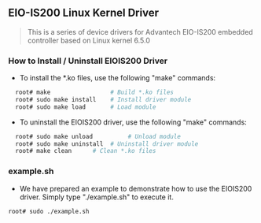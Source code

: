 ## EIO-IS200 Linux Kernel Driver
> This is a series of device drivers for Advantech EIO-IS200 embedded controller based on Linux kernel 6.5.0

### How to Install / Uninstall EIOIS200 Driver
- To install the *.ko files, use the following "make" commands:
```bash
  root# make                 # Build *.ko files
  root# sudo make install    # Install driver module
  root# sudo make load       # Load module
```
- To uninstall the EIOIS200 driver, use the following "make" commands:
```bash
  root# sudo make unload          # Unload module
  root# sudo make uninstall  # Uninstall driver module
  root# make clean      # Clean *.ko files
```

### example.sh
- We have prepared an example to demonstrate how to use the EIOIS200 driver. Simply type "./example.sh" to execute it.
```bash
root# sudo ./example.sh
```

